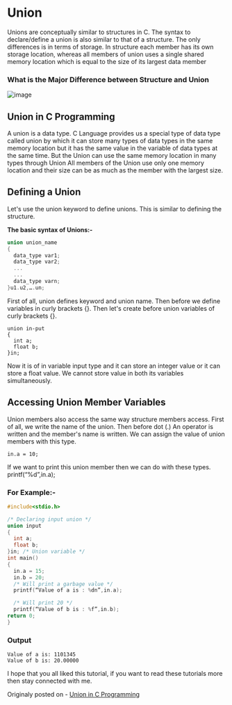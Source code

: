 # Union
Unions are conceptually similar to structures in C. The syntax to declare/define a union is also similar to that of a structure. The only differences is in terms of storage. In structure each member has its own storage location, whereas all members of union uses a single shared memory location which is equal to the size of its largest data member

### What is the Major Difference between Structure and Union
![image](https://github.com/Gurupatil0003/DSA_Tutorial/assets/110026505/499ed234-f0bb-4154-99f3-2d35d2174a87)

## Union in C Programming
A union is a data type. C Language provides us a special type of data type called union by which it can store many types of data types in the same memory location but it has the same value in the variable of data types at the same time. But the Union can use the same memory location in many types through Union All members of the Union use only one memory location and their size can be as much as the member with the largest size.

## Defining a Union
Let's use the union keyword to define unions. This is similar to defining the structure.

**The basic syntax of Unions:-**
```c
union union_name
{
  data_type var1;
  data_type var2;
  ...
  ...
  data_type varn;
}u1.u2,….un;
```
First of all, union defines keyword and union name. Then before we define variables in curly brackets {}. Then let's create before union variables of curly brackets {}.
```
union in-put
{
  int a;
  float b;
}in;
```
Now it is of in variable input type and it can store an integer value or it can store a float value. We cannot store value in both its variables simultaneously.

## Accessing Union Member Variables
Union members also access the same way structure members access. First of all, we write the name of the union. Then before dot (.) An operator is written and the member's name is written. We can assign the value of union members with this type.
```
in.a = 10;
```
If we want to print this union member then we can do with these types.
printf(“%d”,in.a);

### For Example:-
```c
#include<stdio.h>

/* Declaring input union */
union input
{
  int a;
  float b;
}in; /* Union variable */
int main()
{
  in.a = 15;
  in.b = 20;
  /* Will print a garbage value */
  printf(“Value of a is : %dn”,in.a);

  /* Will print 20 */
  printf(“Value of b is : %f”,in.b);
return 0;
}
```
### Output
```
Value of a is: 1101345
Value of b is: 20.00000
```

I hope that you all liked this tutorial, if you want to read these tutorials more then stay connected with me.


Originaly posted on - [Union in C Programming](https://alimammiya.hashnode.dev/union-in-c-programming)
